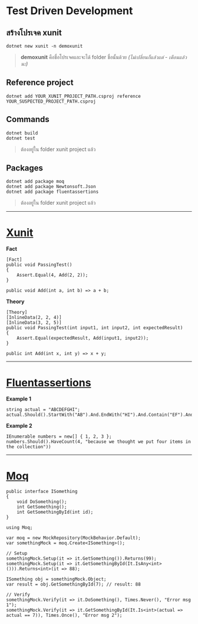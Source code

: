 # Test Driven Development

## สร้างโปรเจค xunit
```
dotnet new xunit -n demoxunit
```
> **demoxunit** คือชื่อโปรเจคและจะได้ folder ชื่อนั้นด้วย *(ไม่เปลี่ยนก็แล้วแต่ - เตือนแล้วนะ)*

## Reference project
```
dotnet add YOUR_XUNIT_PROJECT_PATH.csproj reference YOUR_SUSPECTED_PROJECT_PATH.csproj
```

## Commands
```
dotnet build
dotnet test
```
> ต้องอยู่ใน folder xunit project แล้ว  

## Packages
```
dotnet add package moq
dotnet add package Newtonsoft.Json
dotnet add package fluentassertions
```
> ต้องอยู่ใน folder xunit project แล้ว  

---
# [Xunit](https://xunit.github.io/docs/getting-started-dotnet-core)
**Fact**
```
[Fact]
public void PassingTest()
{
    Assert.Equal(4, Add(2, 2));
}

public void Add(int a, int b) => a + b;
```
**Theory**
```
[Theory]
[InlineData(2, 2, 4)]
[InlineData(3, 2, 5)]
public void PassingTest(int input1, int input2, int expectedResult)
{
    Assert.Equal(expectedResult, Add(input1, input2));
}

public int Add(int x, int y) => x + y;
```
---
# [Fluentassertions](https://fluentassertions.com/examples)
**Example 1**
```
string actual = "ABCDEFGHI";
actual.Should().StartWith("AB").And.EndWith("HI").And.Contain("EF").And.HaveLength(9);
```
**Example 2**
```
IEnumerable numbers = new[] { 1, 2, 3 };
numbers.Should().HaveCount(4, "because we thought we put four items in the collection"))
```
---
# [Moq](https://github.com/Moq/moq4/wiki/Quickstart)
```
public interface ISomething
{
    void DoSomething();
    int GetSomething();
    int GetSomethingById(int id);
}
```
```
using Moq;
```
```
var moq = new MockRepository(MockBehavior.Default);
var somethingMock = moq.Create<ISomething>();

// Setup
somethingMock.Setup(it => it.GetSomething()).Returns(99);
somethingMock.Setup(it => it.GetSomethingById(It.IsAny<int>())).Returns<int>(it => 88);

ISomething obj = somethingMock.Object;
var result = obj.GetSomethingById(7); // result: 88

// Verify
somethingMock.Verify(it => it.DoSomething(), Times.Never(), "Error msg 1");
somethingMock.Verify(it => it.GetSomethingById(It.Is<int>(actual => actual == 7)), Times.Once(), "Error msg 2");
```
